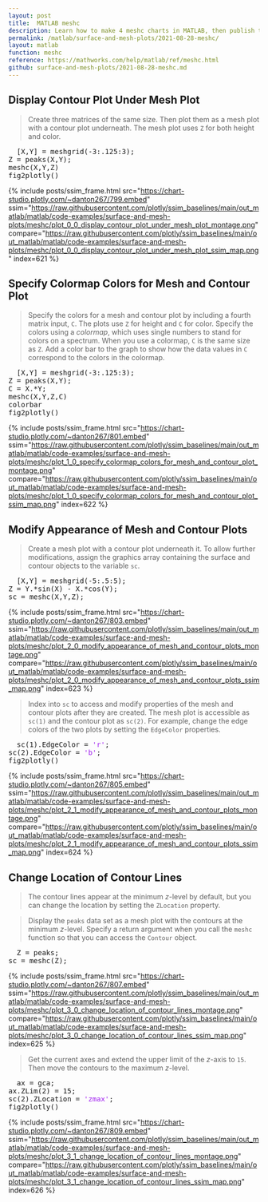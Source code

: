 ```yaml
---
layout: post
title:  MATLAB meshc
description: Learn how to make 4 meshc charts in MATLAB, then publish them to the Web with Plotly.
permalink: /matlab/surface-and-mesh-plots/2021-08-28-meshc/
layout: matlab
function: meshc
reference: https://mathworks.com/help/matlab/ref/meshc.html
github: surface-and-mesh-plots/2021-08-28-meshc.md
---
```


## Display Contour Plot Under Mesh Plot

> Create three matrices of the same size. Then plot them as a mesh plot with a contour plot underneath. The mesh plot uses `Z` for both height and color.

<pre class="mcode">
  [X,Y] = meshgrid(-3:.125:3);
Z = peaks(X,Y);
meshc(X,Y,Z)
fig2plotly()
</pre>

{% include posts/ssim_frame.html 
  src="https://chart-studio.plotly.com/~danton267/799.embed" 
  ssim="https://raw.githubusercontent.com/plotly/ssim_baselines/main/out_matlab/matlab/code-examples/surface-and-mesh-plots/meshc/plot_0_0_display_contour_plot_under_mesh_plot_montage.png" 
  compare="https://raw.githubusercontent.com/plotly/ssim_baselines/main/out_matlab/matlab/code-examples/surface-and-mesh-plots/meshc/plot_0_0_display_contour_plot_under_mesh_plot_ssim_map.png" 
  index=621
%}



<!--------------------- EXAMPLE BREAK ------------------------->

## Specify Colormap Colors for Mesh and Contour Plot

> Specify the colors for a mesh and contour plot by including a fourth matrix input, `C`. The plots use `Z` for height and `C` for color. Specify the colors using a *colormap*, which uses single numbers to stand for colors on a spectrum. When you use a colormap, `C` is the same size as `Z`. Add a color bar to the graph to show how the data values in `C` correspond to the colors in the colormap.

<pre class="mcode">
  [X,Y] = meshgrid(-3:.125:3);
Z = peaks(X,Y);
C = X.*Y;
meshc(X,Y,Z,C)
colorbar
fig2plotly()
</pre>

{% include posts/ssim_frame.html 
  src="https://chart-studio.plotly.com/~danton267/801.embed" 
  ssim="https://raw.githubusercontent.com/plotly/ssim_baselines/main/out_matlab/matlab/code-examples/surface-and-mesh-plots/meshc/plot_1_0_specify_colormap_colors_for_mesh_and_contour_plot_montage.png" 
  compare="https://raw.githubusercontent.com/plotly/ssim_baselines/main/out_matlab/matlab/code-examples/surface-and-mesh-plots/meshc/plot_1_0_specify_colormap_colors_for_mesh_and_contour_plot_ssim_map.png" 
  index=622
%}



<!--------------------- EXAMPLE BREAK ------------------------->

## Modify Appearance of Mesh and Contour Plots

> Create a mesh plot with a contour plot underneath it. To allow further modifications, assign the graphics array containing the surface and contour objects to the variable `sc`.

<pre>
  [X,Y] = meshgrid(-5:.5:5);
Z = Y.*sin(X) - X.*cos(Y);
sc = meshc(X,Y,Z);
</pre>

{% include posts/ssim_frame.html 
  src="https://chart-studio.plotly.com/~danton267/803.embed" 
  ssim="https://raw.githubusercontent.com/plotly/ssim_baselines/main/out_matlab/matlab/code-examples/surface-and-mesh-plots/meshc/plot_2_0_modify_appearance_of_mesh_and_contour_plots_montage.png" 
  compare="https://raw.githubusercontent.com/plotly/ssim_baselines/main/out_matlab/matlab/code-examples/surface-and-mesh-plots/meshc/plot_2_0_modify_appearance_of_mesh_and_contour_plots_ssim_map.png" 
  index=623
%}

> Index into `sc` to access and modify properties of the mesh and contour plots after they are created. The mesh plot is accessible as `sc(1)` and the contour plot as `sc(2)`.  For example, change the edge colors of the two plots by setting the `EdgeColor` properties.

<pre class="mcode">
  sc(1).EdgeColor = <span style='color:#A020F0'>'r'</span>;
sc(2).EdgeColor = <span style='color:#A020F0'>'b'</span>;
fig2plotly()
</pre>

{% include posts/ssim_frame.html 
  src="https://chart-studio.plotly.com/~danton267/805.embed" 
  ssim="https://raw.githubusercontent.com/plotly/ssim_baselines/main/out_matlab/matlab/code-examples/surface-and-mesh-plots/meshc/plot_2_1_modify_appearance_of_mesh_and_contour_plots_montage.png" 
  compare="https://raw.githubusercontent.com/plotly/ssim_baselines/main/out_matlab/matlab/code-examples/surface-and-mesh-plots/meshc/plot_2_1_modify_appearance_of_mesh_and_contour_plots_ssim_map.png" 
  index=624
%}



<!--------------------- EXAMPLE BREAK ------------------------->

## Change Location of Contour Lines

> The contour lines appear at the minimum *z*-level by default, but you can change the location by setting the `ZLocation` property.

> Display the `peaks` data set as a mesh plot with the contours at the minimum *z*-level. Specify a return argument when you call the `meshc` function so that you can access the `Contour` object.

<pre>
  Z = peaks;
sc = meshc(Z);
</pre>

{% include posts/ssim_frame.html 
  src="https://chart-studio.plotly.com/~danton267/807.embed" 
  ssim="https://raw.githubusercontent.com/plotly/ssim_baselines/main/out_matlab/matlab/code-examples/surface-and-mesh-plots/meshc/plot_3_0_change_location_of_contour_lines_montage.png" 
  compare="https://raw.githubusercontent.com/plotly/ssim_baselines/main/out_matlab/matlab/code-examples/surface-and-mesh-plots/meshc/plot_3_0_change_location_of_contour_lines_ssim_map.png" 
  index=625
%}

> Get the current axes and extend the upper limit of the *z*-axis to `15`. Then move the contours to the maximum *z*-level.

<pre class="mcode">
  ax = gca;
ax.ZLim(2) = 15;
sc(2).ZLocation = <span style='color:#A020F0'>'zmax'</span>;
fig2plotly()
</pre>

{% include posts/ssim_frame.html 
  src="https://chart-studio.plotly.com/~danton267/809.embed" 
  ssim="https://raw.githubusercontent.com/plotly/ssim_baselines/main/out_matlab/matlab/code-examples/surface-and-mesh-plots/meshc/plot_3_1_change_location_of_contour_lines_montage.png" 
  compare="https://raw.githubusercontent.com/plotly/ssim_baselines/main/out_matlab/matlab/code-examples/surface-and-mesh-plots/meshc/plot_3_1_change_location_of_contour_lines_ssim_map.png" 
  index=626
%}



<!--------------------- EXAMPLE BREAK ------------------------->

